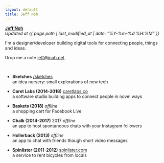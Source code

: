 ```yaml
---
layout: default
title: Jeff Noh
---
```


**[Jeff Noh](/)**  
<i>Updated at {{ page.path | last_modified_at | date: "%Y-%m-%d %H:%M" }}</i>

I'm a designer/developer building digital tools for connecting people, things and ideas.

Drop me a note [jeff@jnoh.net](mailto:jeff@jnoh.net)

<br />

* **Sketches**
  [/sketches](/sketches)   
  an idea nursery: small explorations of new tech

* **Caret Labs (2014-2018)**
  [caretlabs.co](https://www.caretlabs.co)   
  a software studio building apps to connect people in novel ways

* **Baskets (2018)**
  <i>offline</i>  
  a shopping cart for Facebook Live

* **Chalk (2014-2017)** 2017
  <i>offline</i>  
  an app to host spontaneous chats with your Instagram followers

* **Hollerback (2013)**
  <i>offline</i>  
  an app to chat with friends though short video messages

* **Spinlister (2011-2012)**
  [spinlister.com](https://spinlister.com)  
  a service to rent bicycles from locals
